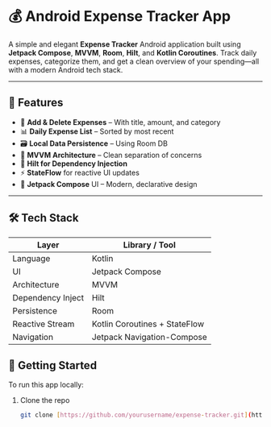 # 💰 Android Expense Tracker App

A simple and elegant **Expense Tracker** Android application built using **Jetpack Compose**, **MVVM**, **Room**, **Hilt**, and **Kotlin Coroutines**. Track daily expenses, categorize them, and get a clean overview of your spending—all with a modern Android tech stack.

---

## 📱 Features

- 🧾 **Add & Delete Expenses** – With title, amount, and category
- 📊 **Daily Expense List** – Sorted by most recent
- 🗃️ **Local Data Persistence** – Using Room DB
- 🧠 **MVVM Architecture** – Clean separation of concerns
- 🧩 **Hilt for Dependency Injection**
- ⚡ **StateFlow** for reactive UI updates
- 🎨 **Jetpack Compose** UI – Modern, declarative design

---

## 🛠️ Tech Stack

| Layer            | Library / Tool                |
|------------------|-------------------------------|
| Language         | Kotlin                        |
| UI               | Jetpack Compose               |
| Architecture     | MVVM                          |
| Dependency Inject| Hilt                          |
| Persistence      | Room                          |
| Reactive Stream  | Kotlin Coroutines + StateFlow |
| Navigation       | Jetpack Navigation-Compose    |


## 🚀 Getting Started

To run this app locally:

1. Clone the repo  
   ```bash
   git clone [https://github.com/yourusername/expense-tracker.git](https://github.com/sujithamsivan/Smart-Budget-Expense-Tracker.git)
